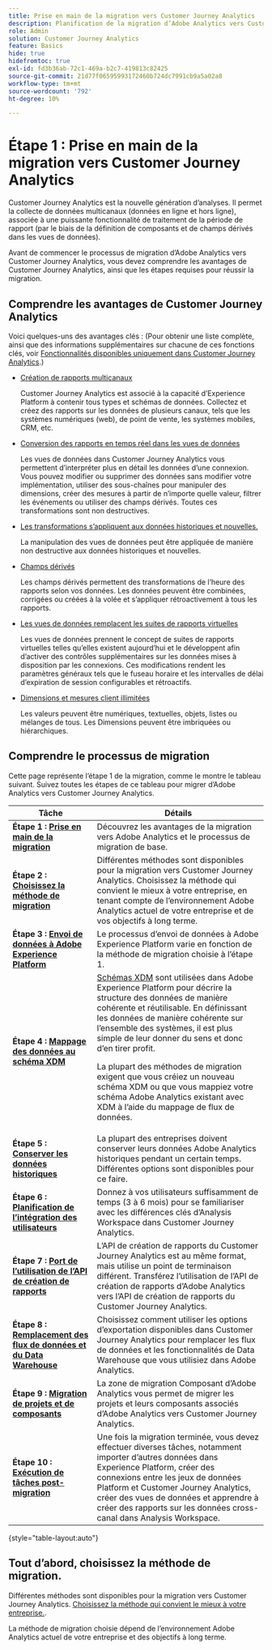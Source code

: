 ```yaml
---
title: Prise en main de la migration vers Customer Journey Analytics
description: Planification de la migration d’Adobe Analytics vers Customer Journey Analytics
role: Admin
solution: Customer Journey Analytics
feature: Basics
hide: true
hidefromtoc: true
exl-id: fd3b36ab-72c1-469a-b2c7-419813c82425
source-git-commit: 21d77f06595993172460b724dc7991cb9a5a02a8
workflow-type: tm+mt
source-wordcount: '792'
ht-degree: 10%

---
```


# Étape 1 : Prise en main de la migration vers Customer Journey Analytics

Customer Journey Analytics est la nouvelle génération d’analyses. Il permet la collecte de données multicanaux (données en ligne et hors ligne), associée à une puissante fonctionnalité de traitement de la période de rapport (par le biais de la définition de composants et de champs dérivés dans les vues de données).

Avant de commencer le processus de migration d’Adobe Analytics vers Customer Journey Analytics, vous devez comprendre les avantages de Customer Journey Analytics, ainsi que les étapes requises pour réussir la migration.

## Comprendre les avantages de Customer Journey Analytics

Voici quelques-uns des avantages clés : (Pour obtenir une liste complète, ainsi que des informations supplémentaires sur chacune de ces fonctions clés, voir [Fonctionnalités disponibles uniquement dans Customer Journey Analytics](/help/getting-started/aa-vs-cja/cja-aa.md#adobe-customer-journey-analytics-features-not-available-in-adobe-analytics).)

* [Création de rapports multicanaux](/help/getting-started/aa-to-cja-user.md#changes-to-data-architecture)

  Customer Journey Analytics est associé à la capacité d’Experience Platform à contenir tous types et schémas de données. Collectez et créez des rapports sur les données de plusieurs canaux, tels que les systèmes numériques (web), de point de vente, les systèmes mobiles, CRM, etc.

* [Conversion des rapports en temps réel dans les vues de données](/help/getting-started/aa-vs-cja/vrs-dataview-sandbox-adc.md#customer-journey-analytics-data-views)

  Les vues de données dans Customer Journey Analytics vous permettent d’interpréter plus en détail les données d’une connexion. Vous pouvez modifier ou supprimer des données sans modifier votre implémentation, utiliser des sous-chaînes pour manipuler des dimensions, créer des mesures à partir de n’importe quelle valeur, filtrer les événements ou utiliser des champs dérivés. Toutes ces transformations sont non destructives.

* [Les transformations s’appliquent aux données historiques et nouvelles.](/help/getting-started/aa-vs-cja/vrs-dataview-sandbox-adc.md)

  La manipulation des vues de données peut être appliquée de manière non destructive aux données historiques et nouvelles.

* [Champs dérivés](/help/data-views/derived-fields/derived-fields.md)

  Les champs dérivés permettent des transformations de l’heure des rapports selon vos données. Les données peuvent être combinées, corrigées ou créées à la volée et s’appliquer rétroactivement à tous les rapports.

* [Les vues de données remplacent les suites de rapports virtuelles](/help/getting-started/aa-to-cja-user.md#changes-to-the-concept-of-virtual-report-suites)

  Les vues de données prennent le concept de suites de rapports virtuelles telles qu’elles existent aujourd’hui et le développent afin d’activer des contrôles supplémentaires sur les données mises à disposition par les connexions. Ces modifications rendent les paramètres généraux tels que le fuseau horaire et les intervalles de délai d’expiration de session configurables et rétroactifs.

* [Dimensions et mesures client illimitées](/help/getting-started/aa-to-cja-user.md#changes-to-the-concept-of-evars-and-props)

  Les valeurs peuvent être numériques, textuelles, objets, listes ou mélanges de tous. Les Dimensions peuvent être imbriquées ou hiérarchiques.

## Comprendre le processus de migration

<!-- Include a graphic of the end-to-end process, as well as links to each step of the process -->
Cette page représente l’étape 1 de la migration, comme le montre le tableau suivant. Suivez toutes les étapes de ce tableau pour migrer d’Adobe Analytics vers Customer Journey Analytics.

| Tâche | Détails |
|---------|----------|
| **Étape 1 : [Prise en main de la migration](/help/getting-started/cja-migration/cja-migration-getstarted.md)** | Découvrez les avantages de la migration vers Adobe Analytics et le processus de migration de base. |
| **Étape 2 : [Choisissez la méthode de migration](/help/getting-started/cja-migration/cja-migration-method.md)** | Différentes méthodes sont disponibles pour la migration vers Customer Journey Analytics. Choisissez la méthode qui convient le mieux à votre entreprise, en tenant compte de l’environnement Adobe Analytics actuel de votre entreprise et de vos objectifs à long terme. |
| **Étape 3 : [Envoi de données à Adobe Experience Platform](/help/getting-started/cja-migration/cja-migration-send-to-platform.md)** | Le processus d’envoi de données à Adobe Experience Platform varie en fonction de la méthode de migration choisie à l’étape 1. |
| **Étape 4 : [Mappage des données au schéma XDM](/help/getting-started/cja-migration/cja-migration-xdm.md)** | [Schémas XDM](https://experienceleague.adobe.com/en/docs/experience-platform/xdm/home#xdm-schemas) sont utilisées dans Adobe Experience Platform pour décrire la structure des données de manière cohérente et réutilisable. En définissant les données de manière cohérente sur l’ensemble des systèmes, il est plus simple de leur donner du sens et donc d’en tirer profit.<p>La plupart des méthodes de migration exigent que vous créiez un nouveau schéma XDM ou que vous mappiez votre schéma Adobe Analytics existant avec XDM à l’aide du mappage de flux de données.</p> |
| **Étape 5 : [Conserver les données historiques](/help/getting-started/cja-migration/cja-migration-historical-data.md)** | La plupart des entreprises doivent conserver leurs données Adobe Analytics historiques pendant un certain temps. Différentes options sont disponibles pour ce faire. |
| **Étape 6 : [Planification de l’intégration des utilisateurs](/help/getting-started/cja-migration/cja-migration-onboarding.md)** | Donnez à vos utilisateurs suffisamment de temps (3 à 6 mois) pour se familiariser avec les différences clés d’Analysis Workspace dans Customer Journey Analytics. |
| **Étape 7 : [Port de l’utilisation de l’API de création de rapports](/help/getting-started/cja-migration/cja-migration-api.md)** | L’API de création de rapports du Customer Journey Analytics est au même format, mais utilise un point de terminaison différent. Transférez l’utilisation de l’API de création de rapports d’Adobe Analytics vers l’API de création de rapports du Customer Journey Analytics. |
| **Étape 8 : [Remplacement des flux de données et du Data Warehouse](/help/getting-started/cja-migration/cja-migration-export-options.md)** | Choisissez comment utiliser les options d’exportation disponibles dans Customer Journey Analytics pour remplacer les flux de données et les fonctionnalités de Data Warehouse que vous utilisiez dans Adobe Analytics. |
| **Étape 9 : [Migration de projets et de composants](/help/getting-started/cja-migration/cja-migration-projects.md)** | La zone de migration Composant d’Adobe Analytics vous permet de migrer les projets et leurs composants associés d’Adobe Analytics vers Customer Journey Analytics. |
| **Étape 10 : [Exécution de tâches post-migration](/help/getting-started/cja-getting-started.md)** | Une fois la migration terminée, vous devez effectuer diverses tâches, notamment importer d’autres données dans Experience Platform, créer des connexions entre les jeux de données Platform et Customer Journey Analytics, créer des vues de données et apprendre à créer des rapports sur les données cross-canal dans Analysis Workspace. |

{style="table-layout:auto"}

## Tout d’abord, choisissez la méthode de migration.

Différentes méthodes sont disponibles pour la migration vers Customer Journey Analytics. [Choisissez la méthode qui convient le mieux à votre entreprise.](/help/getting-started/cja-migration/cja-migration-method.md).

La méthode de migration choisie dépend de l’environnement Adobe Analytics actuel de votre entreprise et des objectifs à long terme.
